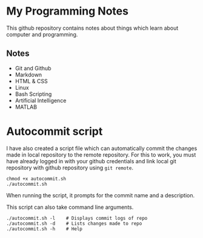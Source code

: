 # My Programming Notes
This github repository contains notes about things which learn about computer and programming.
## Notes
- Git and Github
- Markdown
- HTML & CSS
- Linux
- Bash Scripting
- Artificial Intelligence
- MATLAB

# Autocommit script
I have also created a script file which can automatically commit the changes made in local repository to the remote repository. For this to work, you must have already logged in with your github credentials and link local git repository with github repository using `git remote`.

``` shell
chmod +x autocommit.sh
./autocommit.sh
```
When running the script, it prompts for the commit name and a description.

This script can also take command line arguments.
``` shell
./autocommit.sh -l    # Displays commit logs of repo
./autocommit.sh -d    # Lists changes made to repo
./autocommit.sh -h    # Help
```